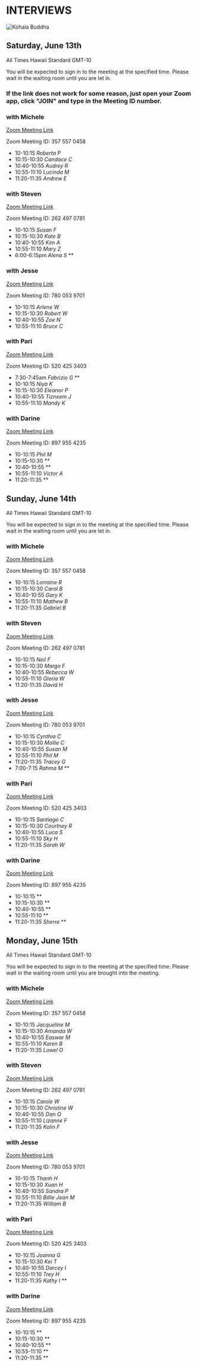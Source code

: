 # INTERVIEWS
![Kohala Buddha](https://storage.googleapis.com/vipassanahawaii-courses/BuddhaRainbowKohala.jpg)

## Saturday, June 13th
All Times Hawaii Standard GMT-10

You will be expected to sign in to the meeting at the specified time. Please wait in the waiting room until you are let in.

### If the link does not work for some reason, just open your Zoom app, click "JOIN" and type in the Meeting ID number.

### with Michele
[Zoom Meeting Link](https://us02web.zoom.us/j/3575570458)

Zoom Meeting ID: 357 557 0458
- 10-10:15 *Roberta  P*
- 10:15-10:30 *Candace  C*
- 10:40-10:55 *Audrey R*
- 10:55-11:10 *Lucinda  M*
- 11:20-11:35 *Andrew  E*

### with Steven
[Zoom Meeting Link](https://us02web.zoom.us/j/2624970781)

Zoom Meeting ID: 262 497 0781
- 10-10:15 *Susan F*
- 10:15-10:30 *Kate  B*
- 10:40-10:55 *Kim A*
- 10:55-11:10 *Mary Z*
- 6:00-6:15pm *Alena  S* **

### with Jesse
[Zoom Meeting Link](https://us02web.zoom.us/j/7800539701)

Zoom Meeting ID: 780 053 9701
- 10-10:15 *Arlene  W*
- 10:15-10:30 *Robert  W*
- 10:40-10:55 *Zoe  N*
- 10:55-11:10 *Bruce C*

### with Pari
[Zoom Meeting Link](https://us02web.zoom.us/j/5204253403)

Zoom Meeting ID: 520 425 3403
- 7:30-7:45am *Fabrizio G* **
- 10-10:15 *Niya K*
- 10:15-10:30 *Eleanor P*
- 10:40-10:55 *Tizneem  J*
- 10:55-11:10 *Mandy  K*

### with Darine
[Zoom Meeting Link](https://us02web.zoom.us/j/8979554235)

Zoom Meeting ID: 897 955 4235
- 10-10:15 *Phil M*
- 10:15-10:30 **
- 10:40-10:55 **
- 10:55-11:10 *Victor A*
- 11:20-11:35 **

## Sunday, June 14th
All Times Hawaii Standard GMT-10

You will be expected to sign in to the meeting at the specified time. Please wait in the waiting room until you are let in.

### with Michele
[Zoom Meeting Link](https://us02web.zoom.us/j/3575570458)

Zoom Meeting ID: 357 557 0458
- 10-10:15 *Lorraine R*
- 10:15-10:30 *Carol B*
- 10:40-10:55 *Gary K*
- 10:55-11:10 *Mathew B*
- 11:20-11:35 *Gabriel B*


### with Steven
[Zoom Meeting Link](https://us02web.zoom.us/j/2624970781)

Zoom Meeting ID: 262 497 0781
- 10-10:15 *Neil F*
- 10:15-10:30 *Margo F*
- 10:40-10:55 *Rebecca W*
- 10:55-11:10 *Gloria W*
- 11:20-11:35 *David H*

### with Jesse
[Zoom Meeting Link](https://us02web.zoom.us/j/7800539701)

Zoom Meeting ID: 780 053 9701
- 10-10:15 *Cynthia C*
- 10:15-10:30 *Mollie C*
- 10:40-10:55 *Susan M*
- 10:55-11:10 *Phil M*
- 11:20-11:35 *Tracey G*
- 7:00-7:15 *Rahma M* **

### with Pari
[Zoom Meeting Link](https://us02web.zoom.us/j/5204253403)

Zoom Meeting ID: 520 425 3403
- 10-10:15 *Santiago C*
- 10:15-10:30 *Courtney R*
- 10:40-10:55 *Luca S*
- 10:55-11:10 *Sky H*
- 11:20-11:35 *Sarah W*

### with Darine
[Zoom Meeting Link](https://us02web.zoom.us/j/8979554235)

Zoom Meeting ID: 897 955 4235
- 10-10:15 **
- 10:15-10:30 **
- 10:40-10:55 **
- 10:55-11:10 **
- 11:20-11:35 *Sherre* **

## Monday, June 15th
All Times Hawaii Standard GMT-10

You will be expected to sign in to the meeting at the specified time. Please wait in the waiting room until you are brought into the meeting.

### with Michele
[Zoom Meeting Link](https://us02web.zoom.us/j/3575570458)

Zoom Meeting ID: 357 557 0458
- 10-10:15 *Jacqueline M*
- 10:15-10:30 *Amanda W*
- 10:40-10:55 *Easwar M*
- 10:55-11:10 *Karen B*
- 11:20-11:35 *Lowel O*

### with Steven
[Zoom Meeting Link](https://us02web.zoom.us/j/2624970781)

Zoom Meeting ID: 262 497 0781
- 10-10:15 *Carole W*
- 10:15-10:30 *Christine W*
- 10:40-10:55 *Dan O*
- 10:55-11:10 *Lizanne F*
- 11:20-11:35 *Kolin F*

### with Jesse
[Zoom Meeting Link](https://us02web.zoom.us/j/7800539701)

Zoom Meeting ID: 780 053 9701
- 10-10:15 *Thanh H*
- 10:15-10:30 *Xuan H*
- 10:40-10:55 *Sandra P*
- 10:55-11:10 *Billie Jean M*
- 11:20-11:35 *William B*

### with Pari
[Zoom Meeting Link](https://us02web.zoom.us/j/5204253403)

Zoom Meeting ID: 520 425 3403
- 10-10:15 *Joanna G*
- 10:15-10:30 *Kei T*
- 10:40-10:55 *Darcey I*
- 10:55-11:10 *Trey H*
- 11:20-11:35 *Kathy I* **

### with Darine
[Zoom Meeting Link](https://us02web.zoom.us/j/8979554235)

Zoom Meeting ID: 897 955 4235
- 10-10:15 **
- 10:15-10:30 **
- 10:40-10:55 **
- 10:55-11:10 **
- 11:20-11:35 **
